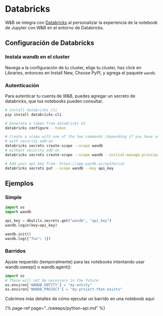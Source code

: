# Databricks

W&B se integra con [Databricks](https://www.databricks.com/) al personalizar la experiencia de la notebook de Jupyter con W&B en el entorno de Databricks.

## Configuración de Databricks

### Instala wandb en el cluster

 Navega a la configuración de tu cluster, elige tu cluster, haz click en Libraries, entonces en Install New, Choose PyPI, y agrega el paquete `wandb`.

###  Autenticación

Para autenticar tu cuenta de W&B, puedes agregar un secreto de databricks, que tus notebooks pueden consultar.

```bash
# install databricks cli
pip install databricks-cli

# Generate a token from databricks UI
databricks configure --token

# Create a scope with one of the two commands (depending if you have security features enabled on databricks):
# with security add-on
databricks secrets create-scope --scope wandb
# without security add-on
databricks secrets create-scope --scope wandb --initial-manage-principal users

# Add your api_key from: https://app.wandb.ai/authorize
databricks secrets put --scope wandb --key api_key
```

##  Ejemplos

### Simple

```python
import os
import wandb

api_key = dbutils.secrets.get("wandb", "api_key")
wandb.login(key=api_key)

wandb.init()
wandb.log({"foo": 1})
```

###  Barridos

Ajuste requerido \(temporalmente\) para las notebooks intentando usar wandb.sweep\(\) o wandb.agent\(\):

```python
import os
# These will not be necessary in the future
os.environ['WANDB_ENTITY'] = "my-entity"
os.environ['WANDB_PROJECT'] = "my-project-that-exists"
```

Cubrimos más detalles de cómo ejecutar un barrido en una noteboob aquí:

{% page-ref page="../sweeps/python-api.md" %}

